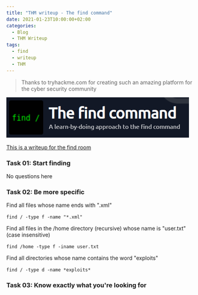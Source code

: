 ```yaml
---
title: "THM writeup - The find command"
date: 2021-01-23T10:00:00+02:00
categories:
  - Blog
  - THM Writeup
tags:
  - find
  - writeup
  - THM
---
```


>Thanks to tryhackme.com for creating such an amazing platform for the cyber security community

![](/assets/images/2021-01-24-13-28-56.png)

[This is a writeup for the find room](https://tryhackme.com/room/thefindcommand)

### Task 01: Start finding

No questions here

### Task 02: Be more specific

Find all files whose name ends with ".xml"

```
find / -type f -name "*.xml"
```


Find all files in the /home directory (recursive) whose name is "user.txt" (case insensitive)

```
find /home -type f -iname user.txt
```

Find all directories whose name contains the word "exploits"

```
find / -type d -name *exploits*
```


### Task 03: Know exactly what you're looking for

